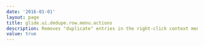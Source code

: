 ```yaml
---
date: '2016-01-01'
layout: page
title: glide.ui.dedupe.row.menu.actions
description: Removes "duplicate" entries in the right-click context menu on list rows. The duplicate check is action_name+name, so if two UI Actions in list row context menus have identical values, only one of them will appear in the list. 
value: true 
---
```

